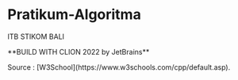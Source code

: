 # Pratikum-Algoritma
ITB STIKOM BALI

<p>**BUILD WITH CLION 2022 by JetBrains**</p>
<p>Source : [W3School](https://www.w3schools.com/cpp/default.asp).</p>
